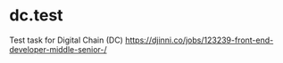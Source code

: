 # dc.test
Test task for Digital Chain (DC)
https://djinni.co/jobs/123239-front-end-developer-middle-senior-/
